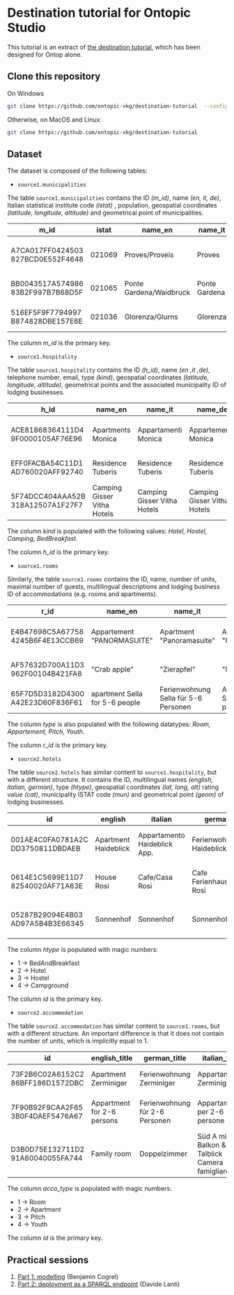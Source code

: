 # Destination tutorial for Ontopic Studio

This tutorial is an extract of [the destination tutorial](https://github.com/ontopic-vkg/destination-tutorial), which has been designed for Ontop alone.


## Clone this repository

On Windows
```sh
git clone https://github.com/ontopic-vkg/destination-tutorial  --config core.autocrlf=input
```

Otherwise, on MacOS and Linux:
```sh
git clone https://github.com/ontopic-vkg/destination-tutorial
```

## Dataset

The dataset is composed of the following tables:
 - `source1.municipalities`

The table `source1.municipalities` contains the ID _(m_id)_, name _(en, it, de)_, Italian statistical institute code _(istat)_ , population, geospatial coordinates _(latitude, longitude, altitude)_ and geometrical point of municipalities.
 
| m_id | istat | name_en | name_it | name_de | population | latitude | longitude | altitude | geometrypoint | 
| ---- | ----------- | ------- | ------- | ------- | ---------- | -------- | --------- | ---------| ------------- |
|A7CA017FF0424503 827BCD0E552F4648 |	021069 |	Proves/Proveis |	Proves |	Proveis |	266 |	46.4781 |	11.023 |	1420.0 |	POINT Z(11.023 46.4781 1420) |
| BB0043517A574986 83B2F997B7B68D5F |	021065 |	Ponte Gardena/Waidbruck |	Ponte Gardena |	Waidbruck |	203 |	46.598 |	11.5317 |	470.0 |	POINT Z(11.5317 46.598 470) |
| 516EF5F9F7794997 B874828DBE157E6E |	021036 |	Glorenza/Glurns |	Glorenza |	Glurns |	894 |	46.6711 |	10.5565  |	907.0 |	POINT Z(10.5565 46.6711 907) |

The column _m_id_ is the primary key.


 - `source1.hospitality`

The table `source1.hospitality` contains the ID _(h_id)_, name _(en ,it ,de)_, telephone number, email, type _(kind)_, geospatial coordinates _(latitude, longitude, altitude)_, geometrical points and the associated municipality ID of lodging businesses. 
 
| h_id | name_en  | name_it | name_de | telephone | email | kind | latitude | longitude | altitude | category | geometrypoint | m_id |
| ---- | -------- | ------- |  ------ | --------- | ----- | ---- | -------- | ----------| -------- | -------- | ------------- | --------- |
| ACE81868364111D4 9F0000105AF76E96 | Apartments Monica | Appartamenti Monica | Appartements Monica | +39 380 4243160 | info@appartements-monica.com | BedBreakfast | 46.9386 | 11.4444 | 1098.0 | 2suns | POINT Z(11.4444 46.9386 1098) | 2B138D40992744BD BD38F56B73F45183 |
| EFF0FACBA54C11D1 AD760020AFF92740 |	Residence Tuberis |	Residence Tuberis |	Residence Tuberis |	+39 0474 678488 |	info@tubris.com |	HotelPension |	46.9191 |	11.9547 |	865.0 |	3stars |	POINT Z(11.9547 46.9191 865) |	6A5FF36917FA48D2 B1996B76C7AA8BC6 |
| 5F74DCC404AAA52B 318A12507A1F27F7 |	Camping  Gisser Vitha Hotels |	Camping  Gisser Vitha Hotels |	Camping  Gisser Vitha Hotels |	+39 0474 569605 |	reception@hotelgisser.it |	Camping	| 46.807976 |	11.812105 |	778.0 |	3stars |	POINT Z(11.812105 46.807976 778) |	1E84922B82234EE6 82A341531E1D1925 |

The column _kind_ is populated with the following values: _Hotel, Hostel, Camping, BedBreakfast_.

The column _h_id_ is the primary key.


 - `source1.rooms`

Similarly, the table `source1.rooms` contains the ID, name, number of units, maximal number of guests, multilingual descriptions and lodging business ID of accommodations (e.g. rooms and apartments).

| r_id | name_en  | name_it | name_de | room_units | type | guest_nb | description_de | description_it | h_id | 
| ---- | -------- | ------- | ------- | --------- | ---- | ------------ | ---------------| -------------- | -------- |
| E4B47698C5A67758 4245B6F4E13CCB69 |	Appartement "PANORMASUITE" |	Apartment "Panoramasuite" |	Appartamento "PANORMASUITE" |	1	| apartment	| 4 |	Natursuite mit Schlafempore...|	Suite con area notte al piano superiore... |	32001C4FAA1311D1 926F00805A150B0B |
| AF57632D700A11D3 962F00104B421FA8 |	"Crab apple" |	"Zierapfel" |	"Mela selvatica" |	1 |	apartment |	6 |	Wohnraum mit Kochnische... |	Stanza di soggiorno con cucina...|	E650C0C33DC111D2 9536004F56000ECA |
| 65F7D5D3182D4300 A42E23D60F836F61 |	apartment Sella for 5-6 people |	Ferienwohnung Sella für 5-6 Personen |	Appartamento Sella per 5-6 persone |	1	| apartment |	6 |	Ferienwohnung 5 Personen |	Appartamento 5 persone |	8DA75A1A0AE743B4 89948BA98ECA30A9 |

The column _type_ is also populated with the following datatypes: _Room, Appartement, Pitch, Youth_.

The column _r_id_ is the primary key.

 - `source2.hotels`

The table `source2.hotels` has similar content to `source1.hospitality`, but with a different structure. It contains the ID, multilingual names _(english, italian, german)_, type _(htype)_, geospatial coordinates _(lat, long, alt)_ rating value _(cat)_, municipality ISTAT code _(mun)_ and geometrical point _(geom)_ of lodging businesses.  

| id | english  | italian | german | htype | lat | long | alt | cat | mun | geom | 
| -- | -------- | ------- | ------ | ----- | --- | ---- | --- | ----| --- | ---- |
| 001AE4C0FA0781A2C DD3750811DBDAEB |	Apartment Haideblick |	Appartamento Haideblick	App. | Ferienwohnung Haideblick |	1 |	46.766831	 | 10.533657 |	1470.0 |	2suns |	21027 |	POINT Z(10.533657 46.766831 1470) |
| 0614E1C5699E11D7 82540020AF71A63E |	House Rosi |	Cafe/Casa Rosi | Cafe Ferienhaus Rosi |	1 |	46.615587	| 10.699991 |	868.0	 | 3suns |	21042 |	POINT Z(10.699991 46.615587 868) |
| 05287B29094E4B03 AD97A5B4B3E66345 |	Sonnenhof	| Sonnenhof |	Sonnenhof|	3|	46.706881	|10.473704|	1730.0|	1flower	|21046	|POINT Z(10.473704 46.706881 1730)|

The column _htype_ is populated with magic numbers:

- 1 -> BedAndBreakfast
- 2 -> Hotel
- 3 -> Hostel
- 4 -> Campground

The column _id_ is the primary key.


 - `source2.accommodation`

The table `source2.accommodation` has similar content to `source1.rooms`, but with a different structure. An important difference is that it does not contain the number of units, which is implicitly equal to 1.

| id | english_title  | german_title | italian_title | acco_type | guest_nb | german_description | italian_description | hotel | 
| -- | -------------- | ------------ | ------------- | --------- | -------- | ------------------ | ------------------- | ------|
|73F2B6C02A6152C2 86BFF186D1572DBC |	Apartment Zerminiger |	Ferienwohnung Zerminiger |	Appartamento Zerminiger |	2 | 4 |	Mit einer Wohnfläche von 59 m² bietet... |	Con una superficie abitabile di 59 mq... | 	0A99E8B00EBA5795 6959949D017055FB |
|7F90B92F9CAA2F65 3B0F4DAEF5476A67|	Appartment for 2-6 persons	| Ferienwohnung für 2-6 Personen |	Appartamento per 2-6 persone |	2 |	5 |	Großzügig ausgestatete geräumige Wohnung... |	Ben aredate spazio appartamento...	| 25548AEDD4682E0D 809086AD1B28E6F2 |
| D3B0D75E132711D2 91A60040055FA744 |	Family room |	Doppelzimmer | Süd A mit Balkon & Talblick	Camera famigliare |	1 |	4 |	WC, Dusche, Balkon, Talblick |	WC, doccia, balcone |	F63F948FEE3E11D1 91A60040055FA744 |

The column _acco_type_ is populated with magic numbers:

- 1 -> Room
- 2 -> Apartment
- 3 -> Pitch
- 4 -> Youth

The column _id_ is the primary key.


## Practical sessions

1. [Part 1: modelling](modelling.md) (Benjamin Cogrel)
2. [Part 2: deployment as a SPARQL endpoint](deployment/deployment.md) (Davide Lanti)




